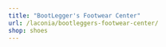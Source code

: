 ```yaml
---
title: "BootLegger's Footwear Center"
url: /laconia/bootleggers-footwear-center/
shop: shoes
---
```

